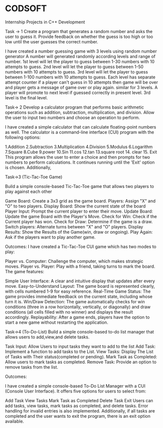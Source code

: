 # CODSOFT
Internship Projects in C++ Development 

Task -> 1 
Create a program that generates a random number and asks the
user to guess it. Provide feedback on whether the guess is too
high or too low until the user guesses the correct number.

I have created a number guessing game with 3 levels using random number generator 
A number will generated randomly according levels and range of number.
1st level will let the player to guess between 1-30 numbers with 10 attempts to guess.
2nd level will let the player to guess between 1-50 numbers with 10 attempts to guess.
3rd level will let the player to guess between 1-100 numbers with 10 attempts to guess.
Each level has separate attempt counter if a player can't guess in 10 attempts then game will be over and
player gets a message of game over or play again. similar for 3 levels.
A player will promote to next level if guessed correctly in present level. 3rd level is the final level.

Task-> 2
Develop a calculator program that performs basic arithmetic
operations such as addition, subtraction, multiplication, and
division. Allow the user to input two numbers and choose an
operation to perform.

I have created a simple calculator that can calculate floating-point numbers as well. The calculator is a command-line interface (CUI) program with the following options:

1.Addition
2.Subtraction
3.Multiplication
4.Division
5.Modulus
6.Logarithm
7.Square
8.Cube
9.power
10.Sin
11.cos
12.tan
13.square root
14. clear
15. Exit
This program allows the user to enter a choice and then prompts for two numbers to perform calculations. It continues running until the 'Exit' option is chosen. Additionally,


Task->3 (Tic-Tac-Toe Game)

Build a simple console-based Tic-Tac-Toe game that
allows two players to play against each other

Game Board: Create a 3x3 grid as the game board.
Players: Assign "X" and "O" to two players.
Display Board: Show the current state of the board
Player Input: Prompt the current player to enter their move.
Update Board: Update the game Board with the Player's Move.
Check for Win: Check if the Current player has won.
Check for Draw: Determine if the game is a draw.
Switch players: Alternate turns between "X" and "O" players.
Display Results: Show the Results of the Game(win, draw or ongoing).
Play Again: Ask if the players want to play another game.

Outcomes:
I have created a Tic-Tac-Toe CUI game which has two modes to play:

Player vs. Computer: Challenge the computer, which makes strategic moves.
Player vs. Player: Play with a friend, taking turns to mark the board.
The game features:

Simple User Interface: A clear and intuitive display that updates after every move.
Easy-to-Understand Layout: The game board is represented clearly, with cells numbered 1-9 for easy reference.
Real-Time Game Status: The game provides immediate feedback on the current state, including whose turn it is.
Win/Draw Detection: The game automatically checks for win conditions (three in a row horizontally, vertically, or diagonally) and draw conditions (all cells filled with no winner) and displays the result accordingly.
Replayability: After a game ends, players have the option to start a new game without restarting the application.


Task->4 (To-Do-List)
Build a simple console-based to-do list manager that allows users to add,view,and delete tasks.

Task Input: Allow Users to input tasks they want to add to the list
Add Task: Implement a function to add tasks to the List.
View Tasks: Display The List of Tasks with Their status(completed or pending).
Mark Task as Completed: Allow users to mark tasks as completed.
Remove Task: Provide an option to remove tasks from the list.

Outcomes:

I have created a simple console-based To-Do List Manager with a CUI (Console User Interface). It offers five options for users to select from:

Add Task
View Tasks
Mark Task as Completed
Delete Task
Exit
Users can add tasks, view tasks, mark tasks as completed, and delete tasks. Error handling for invalid entries is also implemented. Additionally, if all tasks are completed and the user wants to exit the program, there is an exit option available.



